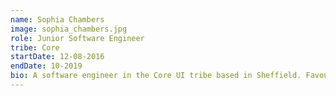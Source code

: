 ```yaml
---
name: Sophia Chambers
image: sophia_chambers.jpg
role: Junior Software Engineer
tribe: Core
startDate: 12-08-2016
endDate: 10-2019
bio: A software engineer in the Core UI tribe based in Sheffield. Favouring all things javascript.
---
```


